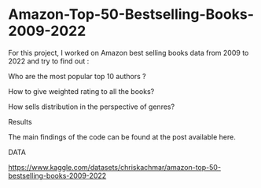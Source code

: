 
  

# Amazon-Top-50-Bestselling-Books-2009-2022





For this project, I worked on  Amazon best selling books data from 2009 to 2022 and try to find out :

Who are the most popular top 10 authors ?

How to give weighted rating to all the books?

How sells distribution in the perspective of genres?



Results


The main findings of the code can be found at the post available here.

DATA


https://www.kaggle.com/datasets/chriskachmar/amazon-top-50-bestselling-books-2009-2022
